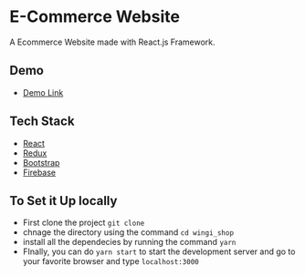 # E-Commerce Website

A Ecommerce Website made with React.js Framework.


## Demo
* [Demo Link](https://63f1382ce9e5a70008a7b9bd--rainbow-kringle-678e83.netlify.app/)



## Tech Stack

* [React](https://reactjs.org/)
* [Redux](https://redux.js.org/)
* [Bootstrap](https://getbootstrap.com/)
* [Firebase](https://firebase.google.com/)


## To Set it Up locally
* First clone the project `git clone `
* chnage the directory using the command `cd wingi_shop`
* install all the dependecies by running the command `yarn`
* FInally, you can do `yarn start` to start the development server and go to your favorite browser and type `localhost:3000`
